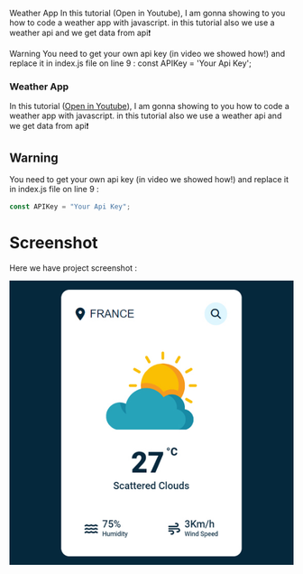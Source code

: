 Weather App
In this tutorial (Open in Youtube), I am gonna showing to you how to code a weather app with javascript. in this tutorial also we use a weather api and we get data from api❗️

Warning
You need to get your own api key (in video we showed how!) and replace it in index.js file on line 9 :
const APIKey = 'Your Api Key';

### Weather App

In this tutorial ([Open in Youtube](https://youtu.be/iILFBGm_I9M)), I am gonna showing to you how to code a weather app with javascript. in this tutorial also we use a weather api and we get data from api❗️

## Warning

You need to get your own api key (in video we showed how!) and replace it in index.js file on line 9 :

```javascript
const APIKey = "Your Api Key";
```

# Screenshot

Here we have project screenshot :

![screenshot](screenshot.jpg)
